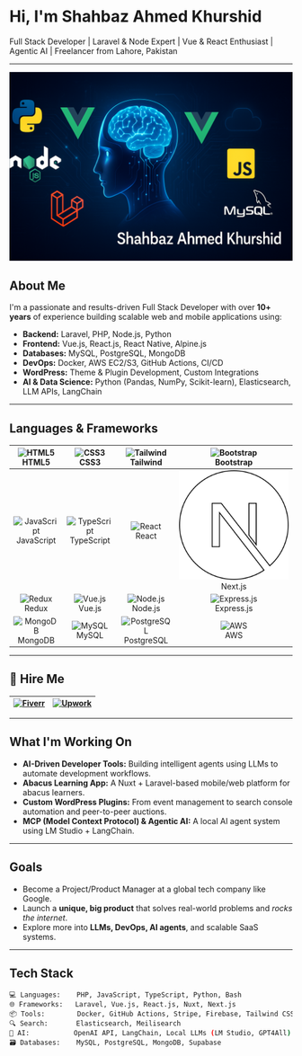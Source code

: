 # Hi, I'm Shahbaz Ahmed Khurshid

 Full Stack Developer | Laravel & Node Expert | Vue & React Enthusiast | Agentic AI | Freelancer from Lahore, Pakistan

---
![previewimage](previewimage.png)

##  About Me

I'm a passionate and results-driven Full Stack Developer with over **10+ years** of experience building scalable web and mobile applications using:

- **Backend:** Laravel, PHP, Node.js, Python
- **Frontend:** Vue.js, React.js, React Native, Alpine.js
- **Databases:** MySQL, PostgreSQL, MongoDB
- **DevOps:** Docker, AWS EC2/S3, GitHub Actions, CI/CD
- **WordPress:** Theme & Plugin Development, Custom Integrations
- **AI & Data Science:** Python (Pandas, NumPy, Scikit-learn), Elasticsearch, LLM APIs, LangChain

---
## Languages & Frameworks

| ![HTML5](https://cdn.jsdelivr.net/gh/devicons/devicon/icons/html5/html5-original.svg) <br> HTML5 | ![CSS3](https://cdn.jsdelivr.net/gh/devicons/devicon/icons/css3/css3-original.svg) <br> CSS3 | ![Tailwind](https://cdn.jsdelivr.net/gh/devicons/devicon/icons/tailwindcss/tailwindcss-plain.svg) <br> Tailwind | ![Bootstrap](https://cdn.jsdelivr.net/gh/devicons/devicon/icons/bootstrap/bootstrap-plain.svg) <br> Bootstrap |
| :--: | :--: | :--: | :--: |
| ![JavaScript](https://cdn.jsdelivr.net/gh/devicons/devicon/icons/javascript/javascript-original.svg) <br> JavaScript | ![TypeScript](https://cdn.jsdelivr.net/gh/devicons/devicon/icons/typescript/typescript-original.svg) <br> TypeScript | ![React](https://cdn.jsdelivr.net/gh/devicons/devicon/icons/react/react-original.svg) <br> React | ![Next.js](https://raw.githubusercontent.com/devicons/devicon/master/icons/nextjs/nextjs-line.svg) <br> Next.js |
| ![Redux](https://cdn.jsdelivr.net/gh/devicons/devicon/icons/redux/redux-original.svg) <br> Redux | ![Vue.js](https://cdn.jsdelivr.net/gh/devicons/devicon/icons/vuejs/vuejs-original.svg) <br> Vue.js | ![Node.js](https://cdn.jsdelivr.net/gh/devicons/devicon/icons/nodejs/nodejs-original.svg) <br> Node.js | ![Express.js](https://cdn.jsdelivr.net/gh/devicons/devicon/icons/express/express-original.svg) <br> Express.js |
| ![MongoDB](https://cdn.jsdelivr.net/gh/devicons/devicon/icons/mongodb/mongodb-original.svg) <br> MongoDB | ![MySQL](https://cdn.jsdelivr.net/gh/devicons/devicon/icons/mysql/mysql-original.svg) <br> MySQL | ![PostgreSQL](https://cdn.jsdelivr.net/gh/devicons/devicon/icons/postgresql/postgresql-original.svg) <br> PostgreSQL | ![AWS](https://cdn.jsdelivr.net/gh/devicons/devicon/icons/amazonwebservices/amazonwebservices-original.svg) <br> AWS |

---

## 💼 Hire Me

| [![Fiverr](https://img.shields.io/badge/Fiverr-Check%20My%20Gigs-green?style=for-the-badge&logo=fiverr)](https://www.fiverr.com/shehbaz2009) | [![Upwork](https://img.shields.io/badge/Upwork-Hire%20Me-brightgreen?style=for-the-badge&logo=upwork)](https://www.upwork.com/freelancers/~016883136522f6b623) |
| :--: | :--: |


---
## What I'm Working On

- **AI-Driven Developer Tools:** Building intelligent agents using LLMs to automate development workflows.
- **Abacus Learning App:** A Nuxt + Laravel-based mobile/web platform for abacus learners.
- **Custom WordPress Plugins:** From event management to search console automation and peer-to-peer auctions.
- **MCP (Model Context Protocol) & Agentic AI:** A local AI agent system using LM Studio + LangChain.

---

## Goals

- Become a Project/Product Manager at a global tech company like Google.
- Launch a **unique, big product** that solves real-world problems and *rocks the internet*.
- Explore more into **LLMs, DevOps, AI agents**, and scalable SaaS systems.

---

## Tech Stack

```bash
💻 Languages:    PHP, JavaScript, TypeScript, Python, Bash
🌐 Frameworks:   Laravel, Vue.js, React.js, Nuxt, Next.js
📦 Tools:        Docker, GitHub Actions, Stripe, Firebase, Tailwind CSS, Webpack
🔍 Search:       Elasticsearch, Meilisearch
🧠 AI:           OpenAI API, LangChain, Local LLMs (LM Studio, GPT4All)
🗃️ Databases:    MySQL, PostgreSQL, MongoDB, Supabase
